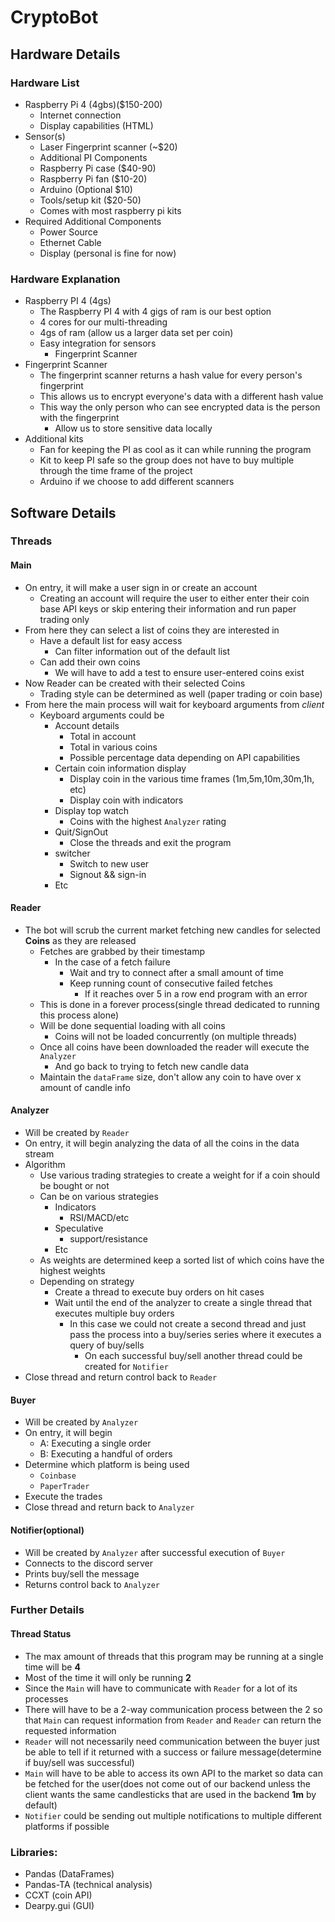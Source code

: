 <!--
    File: design.md
    Creator: Ernest M Duckworth IV
    Created: Monday Feb 21 2022 at 11:35:55 AM
    For: CryptoBot
    Description: Design file for the Crypto Bot
--->
# CryptoBot

## Hardware Details

### Hardware List

- Raspberry Pi 4 (4gbs)($150-200)
   - Internet connection
   - Display capabilities (HTML)
- Sensor(s)
   - Laser Fingerprint scanner (~$20)
   - Additional PI Components
   - Raspberry Pi case ($40-90)
   - Raspberry Pi fan ($10-20)
   - Arduino (Optional $10)
   - Tools/setup kit ($20-50)
   - Comes with most raspberry pi kits
- Required Additional Components
   - Power Source
   - Ethernet Cable
   - Display (personal is fine for now)

### Hardware Explanation

- Raspberry PI 4 (4gs)
   - The Raspberry PI 4 with 4 gigs of ram is our best option
   - 4 cores for our multi-threading
   - 4gs of ram (allow us a larger data set per coin)
   - Easy integration for sensors
      - Fingerprint Scanner
- Fingerprint Scanner
   - The fingerprint scanner returns a hash value for every person's fingerprint
   - This allows us to encrypt everyone's data with a different hash value
   - This way the only person who can see encrypted data is the person with the fingerprint
      - Allow us to store sensitive data locally
- Additional kits
   - Fan for keeping the PI as cool as it can while running the program
   - Kit to keep PI safe so the group does not have to buy multiple through the time frame of the project
   - Arduino if we choose to add different scanners

## Software Details

### Threads

#### Main

- On entry, it will make a user sign in or create an account
   - Creating an account will require the user to either enter their coin base API keys or skip entering their information and run paper trading only
- From here they can select a list of coins they are interested in
   - Have a default list for easy access
      - Can filter information out of the default list
   - Can add their own coins
      - We will have to add a test to ensure user-entered coins exist 
- Now Reader can be created with their selected Coins 
   - Trading style can be determined as well (paper trading or coin base)
- From here the main process will wait for keyboard arguments from *client*
   - Keyboard arguments could be
      - Account details
         - Total in account
         - Total in various coins
         - Possible percentage data depending on API capabilities
      - Certain coin information display
         - Display coin in the various time frames (1m,5m,10m,30m,1h, etc)
         - Display coin with indicators
      - Display top watch
         - Coins with the highest `Analyzer` rating
      - Quit/SignOut
         - Close the threads and exit the program
      - switcher
         - Switch to new user 
         - Signout && sign-in
      - Etc

#### Reader

- The bot will scrub the current market fetching new candles for selected **Coins** as they are released
   - Fetches are grabbed by their timestamp
      - In the case of a fetch failure
         - Wait and try to connect after a small amount of time
         - Keep running count of consecutive failed fetches
            - If it reaches over 5 in a row end program with an error
   - This is done in a forever process(single thread dedicated to running this process alone)
   - Will be done sequential loading with all coins
      - Coins will not be loaded concurrently (on multiple threads)
   - Once all coins have been downloaded the reader will execute the `Analyzer`
      - And go back to trying to fetch new candle data
   - Maintain the `dataFrame` size, don't allow any coin to have over x amount of candle info 

#### Analyzer
- Will be created by `Reader`
- On entry, it will begin analyzing the data of all the coins in the data stream
- Algorithm
   - Use various trading strategies to create a weight for if a coin should be bought or not
   - Can be on various strategies
      - Indicators
         - RSI/MACD/etc
      - Speculative 
         - support/resistance
      - Etc
   - As weights are determined keep a sorted list of which coins have the highest weights
   - Depending on strategy
      - Create a thread to execute buy orders on hit cases
      - Wait until the end of the analyzer to create a single thread that executes multiple buy orders
         - In this case we could not create a second thread and just pass the process into a buy/series series where it executes a query of buy/sells
            - On each successful buy/sell another thread could be created for `Notifier`
- Close thread and return control back to `Reader`

#### Buyer

- Will be created by `Analyzer`
- On entry, it will begin 
   - A: Executing a single order
   - B: Executing a handful of orders
- Determine which platform is being used
   - `Coinbase` 
   - `PaperTrader`
- Execute the trades
- Close thread and return back to `Analyzer`

#### Notifier(optional)

- Will be created by `Analyzer` after successful execution of `Buyer`
- Connects to the discord server
- Prints buy/sell the message
- Returns control back to `Analyzer`

### Further Details

#### Thread Status

- The max amount of threads that this program may be running at a single time will be **4**
- Most of the time it will only be running **2**
- Since the `Main` will have to communicate with `Reader` for a lot of its processes
- There will have to be a 2-way communication process between the 2 so that `Main` can request information from `Reader` and `Reader` can return the requested information
- `Reader` will not necessarily need communication between the buyer just be able to tell if it returned with a success or failure message(determine if buy/sell was successful)
- `Main` will have to be able to access its own API to the market so data can be fetched for the user(does not come out of our backend unless the client wants the same candlesticks that are used in the backend **1m** by default)
- `Notifier` could be sending out multiple notifications to multiple different platforms if possible

### Libraries:
- Pandas (DataFrames)
- Pandas-TA (technical analysis)
- CCXT (coin API)
- Dearpy.gui (GUI)
